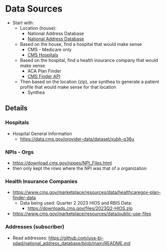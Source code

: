 # Data Sources

- Start with: 
    - Location (house):
        - National Address Database 
        - [National Address Database](https://www.transportation.gov/gis/national-address-database) 
    - Based on the house, find a hospital that would make sense 
        - CMS - Medicare only 
        - [CMS Hospitals](https://data.cms.gov/provider-data/dataset/xubh-q36u) 
    - Based on the hospital, find a health insurance company that would make sense
        - ACA Plan Finder 
        - [CMS Finder API](https://developer.cms.gov/finder-api/)
    - Then based on the location (zip), use synthea to generate a patient profile that would make sense for that location 
        - Synthea 

## Details 

### Hospitals 
- Hospital General Information
    - https://data.cms.gov/provider-data/dataset/xubh-q36u 

### NPIs - Orgs 
- https://download.cms.gov/nppes/NPI_Files.html 
- then only kept the rows where the NPI was that of a organization 

### Health Insurance Companies 
- https://www.cms.gov/marketplace/resources/data/healthcaregov-plan-finder-data 
    - Data being used: Quarter 2 2023 HIOS and RBIS Data: 
        - https://downloads.cms.gov/files/2023Q2-HIOS.zip 
- https://www.cms.gov/marketplace/resources/data/public-use-files

### Addresses (subscriber)
- Read addresses: https://github.com/uva-bi-sdad/national_address_database/blob/main/README.md 